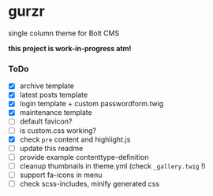# gurzr
single column theme for Bolt CMS

__this project is work-in-progress atm!__


### ToDo

- [x] archive template
- [x] latest posts template
- [x] login template + custom passwordform.twig
- [x] maintenance template
- [ ] default favicon?
- [ ] is custom.css working?
- [x] check `pre` content and highlight.js
- [ ] update this readme
- [ ] provide example contenttype-definition
- [ ] cleanup thumbnails in theme.yml (check `_gallery.twig` !)
- [ ] support fa-icons in menu
- [ ] check scss-includes, minify generated css
